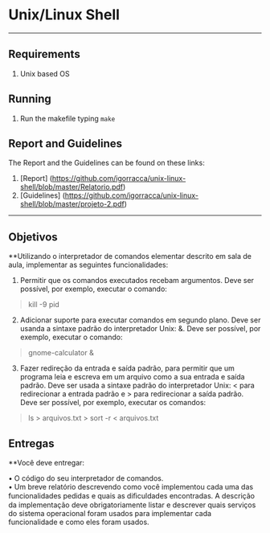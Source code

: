# Unix/Linux Shell

------------------

## Requirements
1. Unix based OS

## Running
1. Run the makefile typing `make`

## Report and Guidelines

The Report and the Guidelines can be found on these links:

1. [Report] (https://github.com/igorracca/unix-linux-shell/blob/master/Relatorio.pdf)
2. [Guidelines] (https://github.com/igorracca/unix-linux-shell/blob/master/projeto-2.pdf)

------------------

## Objetivos

**Utilizando o interpretador de comandos elementar descrito em sala de aula, implementar as seguintes funcionalidades:

1. Permitir que os comandos executados recebam argumentos. Deve ser possível, por exemplo, executar o comando: <br>
  > kill -9 pid
2. Adicionar suporte para executar comandos em segundo plano. Deve ser usanda a sintaxe padrão do interpretador Unix: &. Deve ser possível, por exemplo, executar o comando: <br>
  > gnome-calculator &
3. Fazer redireção da entrada e saída padrão, para permitir que um programa leia e escreva em um arquivo como a sua entrada e saída padrão. Deve ser usada a sintaxe padrão do interpretador Unix: < para redirecionar a entrada padrão e > para redirecionar a saída padrão. Deve ser possível, por exemplo, executar os comandos: <br>
  > ls > arquivos.txt > sort -r < arquivos.txt

## Entregas

**Você deve entregar:

• O código do seu interpretador de comandos. <br>
• Um breve relatório descrevendo como você implementou cada uma das funcionalidades pedidas e quais as diﬁculdades encontradas. A descrição da implementação deve obrigatoriamente listar e descrever quais serviços do sistema operacional foram usados para implementar cada funcionalidade e como eles foram usados. <br>
